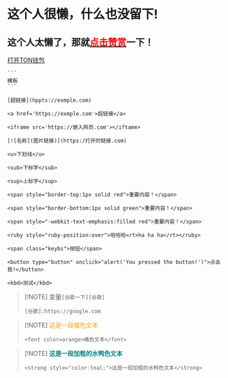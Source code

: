 # 这个人很懒，什么也没留下!

## 这个人太懒了，那就<a href='https://t.me/souhubbot?start=zanshang'><kbd><font color=red>点击赞赏</font></kbd></a>一下！

<a href="ton://transfer/EQDjlt7XOzerCWJL0fi_CopluGiJjkQghYS2oVpYPgFE3noM?text=%E8%B5%9E%E8%B5%8F%E5%8F%AC%E5%94%A4%E5%B8%88"><span class="keybs">打开TON钱包</span></a>

````
```
模板
```
````

```
[超链接](hppts://exmple.com)
```

```
<a href='https://exmple.com'>超链接</a>
```

```
<iframe src='https://嵌入网页.com'></iftame>
```

```
[![名称](图片链接)](https:/打开的链接.com)
```

```
<u>下划线</u>
```

```
<sub>下标字</sub>
```

```
<sup>上标字</sup>
```

```
<span style="border-top:1px solid red">重要内容！</span>

```

```
<span style="border-bottom:1px solid green">重要内容！</span>

```

```
<span style="-webkit-text-emphasis:filled red">重要内容！</span>

```

```
<ruby style="ruby-position:over">哈哈哈<rt>ha ha ha</rt></ruby>

```

```
<span class="keybs">按钮</span>
```

```
<button type="button" onclick="alert('You pressed the button!')">点击我!</button>
```

```
<kbd>测试</kbd>
```


> [!NOTE] 变量`[谷歌一下][谷歌]`
> ```
> [谷歌]:https://google.com
> ```

> [!NOTE] <font color=orange>这是一段橘色文本</font>
> ```
> <font color=orange>橘色文本</font>
> ```

> [!NOTE] <strong style="color:teal;">这是一段加粗的水鸭色文本</strong>
> ```
> <strong style="color:teal;">这是一段加粗的水鸭色文本</strong>
> ```



